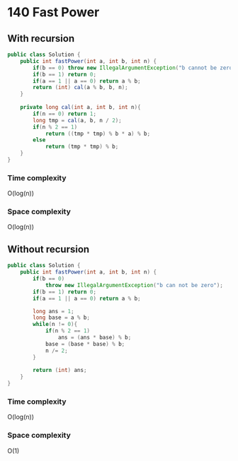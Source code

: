 140 Fast Power
==
##  With recursion
```java
public class Solution {
    public int fastPower(int a, int b, int n) {
        if(b == 0) throw new IllegalArgumentException("b cannot be zero");
        if(b == 1) return 0;
        if(a == 1 || a == 0) return a % b;
        return (int) cal(a % b, b, n);
    }
    
    private long cal(int a, int b, int n){
        if(n == 0) return 1;
        long tmp = cal(a, b, n / 2);
        if(n % 2 == 1)
            return ((tmp * tmp) % b * a) % b;
        else
            return (tmp * tmp) % b;
    }
}
```
### Time complexity
O(log(n))
### Space complexity
O(log(n))

##  Without recursion
```java
public class Solution {
    public int fastPower(int a, int b, int n) {
        if(b == 0)
            throw new IllegalArgumentException("b can not be zero");
        if(b == 1) return 0;
        if(a == 1 || a == 0) return a % b;

        long ans = 1;
        long base = a % b;
        while(n != 0){
            if(n % 2 == 1)
                ans = (ans * base) % b;
            base = (base * base) % b;
            n /= 2;
        }
        
        return (int) ans;
    }
}
```

### Time complexity
O(log(n))
### Space complexity
O(1)